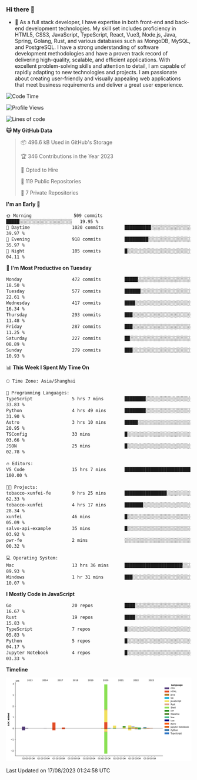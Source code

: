 ### Hi there 👋

- 🌱 As a full stack developer, I have expertise in both front-end and back-end development technologies. My skill set includes proficiency in HTML5, CSS3, JavaScript, TypeScript, React, Vue3, Node.js, Java, Spring, Golang, Rust, and various databases such as MongoDB, MySQL, and PostgreSQL. I have a strong understanding of software development methodologies and have a proven track record of delivering high-quality, scalable, and efficient applications. With excellent problem-solving skills and attention to detail, I am capable of rapidly adapting to new technologies and projects. I am passionate about creating user-friendly and visually appealing web applications that meet business requirements and deliver a great user experience.

<!--START_SECTION:waka-->
![Code Time](http://img.shields.io/badge/Code%20Time-1%2C097%20hrs%2057%20mins-blue)

![Profile Views](http://img.shields.io/badge/Profile%20Views-0-blue)

![Lines of code](https://img.shields.io/badge/From%20Hello%20World%20I%27ve%20Written-6.0%20million%20lines%20of%20code-blue)

**🐱 My GitHub Data** 

> 📦 496.6 kB Used in GitHub's Storage 
 > 
> 🏆 346 Contributions in the Year 2023
 > 
> 💼 Opted to Hire
 > 
> 📜 119 Public Repositories 
 > 
> 🔑 7 Private Repositories 
 > 
**I'm an Early 🐤** 

```text
🌞 Morning                509 commits         █████░░░░░░░░░░░░░░░░░░░░   19.95 % 
🌆 Daytime                1020 commits        ██████████░░░░░░░░░░░░░░░   39.97 % 
🌃 Evening                918 commits         █████████░░░░░░░░░░░░░░░░   35.97 % 
🌙 Night                  105 commits         █░░░░░░░░░░░░░░░░░░░░░░░░   04.11 % 
```
📅 **I'm Most Productive on Tuesday** 

```text
Monday                   472 commits         █████░░░░░░░░░░░░░░░░░░░░   18.50 % 
Tuesday                  577 commits         ██████░░░░░░░░░░░░░░░░░░░   22.61 % 
Wednesday                417 commits         ████░░░░░░░░░░░░░░░░░░░░░   16.34 % 
Thursday                 293 commits         ███░░░░░░░░░░░░░░░░░░░░░░   11.48 % 
Friday                   287 commits         ███░░░░░░░░░░░░░░░░░░░░░░   11.25 % 
Saturday                 227 commits         ██░░░░░░░░░░░░░░░░░░░░░░░   08.89 % 
Sunday                   279 commits         ███░░░░░░░░░░░░░░░░░░░░░░   10.93 % 
```


📊 **This Week I Spent My Time On** 

```text
🕑︎ Time Zone: Asia/Shanghai

💬 Programming Languages: 
TypeScript               5 hrs 7 mins        ████████░░░░░░░░░░░░░░░░░   33.83 % 
Python                   4 hrs 49 mins       ████████░░░░░░░░░░░░░░░░░   31.90 % 
Astro                    3 hrs 10 mins       █████░░░░░░░░░░░░░░░░░░░░   20.95 % 
TSConfig                 33 mins             █░░░░░░░░░░░░░░░░░░░░░░░░   03.66 % 
JSON                     25 mins             █░░░░░░░░░░░░░░░░░░░░░░░░   02.78 % 

🔥 Editors: 
VS Code                  15 hrs 7 mins       █████████████████████████   100.00 % 

🐱‍💻 Projects: 
tobacco-xunfei-fe        9 hrs 25 mins       ████████████████░░░░░░░░░   62.33 % 
tobacco-xunfei           4 hrs 17 mins       ███████░░░░░░░░░░░░░░░░░░   28.34 % 
xunfei                   46 mins             █░░░░░░░░░░░░░░░░░░░░░░░░   05.09 % 
salvo-api-example        35 mins             █░░░░░░░░░░░░░░░░░░░░░░░░   03.92 % 
pwr-fe                   2 mins              ░░░░░░░░░░░░░░░░░░░░░░░░░   00.32 % 

💻 Operating System: 
Mac                      13 hrs 36 mins      ██████████████████████░░░   89.93 % 
Windows                  1 hr 31 mins        ███░░░░░░░░░░░░░░░░░░░░░░   10.07 % 
```

**I Mostly Code in JavaScript** 

```text
Go                       20 repos            ████░░░░░░░░░░░░░░░░░░░░░   16.67 % 
Rust                     19 repos            ████░░░░░░░░░░░░░░░░░░░░░   15.83 % 
TypeScript               7 repos             █░░░░░░░░░░░░░░░░░░░░░░░░   05.83 % 
Python                   5 repos             █░░░░░░░░░░░░░░░░░░░░░░░░   04.17 % 
Jupyter Notebook         4 repos             █░░░░░░░░░░░░░░░░░░░░░░░░   03.33 % 
```



**Timeline**

![Lines of Code chart](https://raw.githubusercontent.com/elton/elton/main/assets/bar_graph.png)


 Last Updated on 17/08/2023 01:24:58 UTC
<!--END_SECTION:waka-->

<!--
**elton/elton** is a ✨ _special_ ✨ repository because its `README.md` (this file) appears on your GitHub profile.

Here are some ideas to get you started:

- 🔭 I’m currently working on ...
- 🌱 I’m currently learning ...
- 👯 I’m looking to collaborate on ...
- 🤔 I’m looking for help with ...
- 💬 Ask me about ...
- 📫 How to reach me: ...
- 😄 Pronouns: ...
- ⚡ Fun fact: ...
-->
